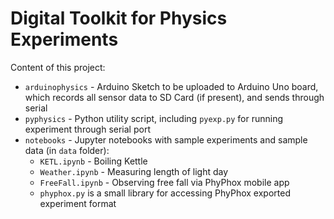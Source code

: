 # Digital Toolkit for Physics Experiments

Content of this project:
* `arduinophysics` - Arduino Sketch to be uploaded to Arduino Uno board, which records all sensor data to SD Card (if present), and sends through serial
* `pyphysics` - Python utility script, including `pyexp.py` for running experiment through serial port
* `notebooks` - Jupyter notebooks with sample experiments and sample data (in `data` folder):
   - `KETL.ipynb` - Boiling Kettle
   - `Weather.ipynb` - Measuring length of light day
   - `FreeFall.ipynb` - Observing free fall via PhyPhox mobile app
   - `phyphox.py` is a small library for accessing PhyPhox exported experiment format
